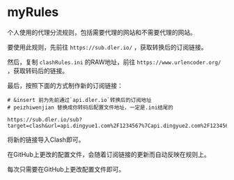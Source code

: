 # myRules

个人使用的代理分流规则，包括需要代理的网站和不需要代理的网站。

要使用此规则，先前往 `https://sub.dler.io/` ，获取转换后的订阅链接。

然后，复制 `clashRules.ini` 的RAW地址，前往 `https://www.urlencoder.org/` ，获取转码后的链接。

最后，按照下面的方式制作新的订阅链接：

```Shell
# &insert 前为先前通过`api.dler.io`转换后的订阅地址
# peizhiwenjian 替换成你转码后配置文件地址，一定是.ini结尾的

https://sub.dler.io/sub?target=clash&url=api.dingyue1.com%2F1234567%7Capi.dingyue2.com%2F1234567%7Capi.wangiyihun.com%2Fblabla&insert=false&config=peizhiwenjian&emoji=true&list=false&udp=false&tfo=false&scv=false&fdn=false&sort=false
```

将新的链接导入Clash即可。

在GitHub上更改的配置文件，会随着订阅链接的更新而自动反映在规则上。

每次只需要在GitHub上更改配置文件即可。
